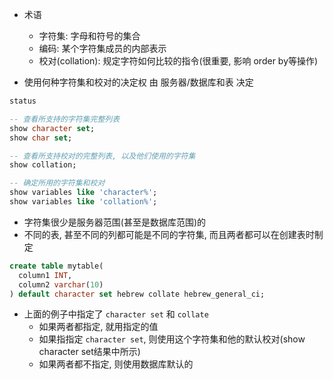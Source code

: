 + 术语
    + 字符集: 字母和符号的集合
    + 编码: 某个字符集成员的内部表示
    + 校对(collation): 规定字符如何比较的指令(很重要, 影响 order by等操作)

+ 使用何种字符集和校对的决定权 由 服务器/数据库和表 决定

```sql
status

-- 查看所支持的字符集完整列表
show character set;
show char set;

-- 查看所支持校对的完整列表, 以及他们使用的字符集
show collation;

-- 确定所用的字符集和校对
show variables like 'character%';
show variables like 'collation%';
```

+ 字符集很少是服务器范围(甚至是数据库范围)的
+ 不同的表, 甚至不同的列都可能是不同的字符集, 而且两者都可以在创建表时制定

```sql
create table mytable(
  column1 INT,
  column2 varchar(10)
) default character set hebrew collate hebrew_general_ci;
```

+ 上面的例子中指定了 `character set` 和 `collate`
    + 如果两者都指定, 就用指定的值
    + 如果指指定 `character set`, 则使用这个字符集和他的默认校对(show character set结果中所示)
    + 如果两者都不指定, 则使用数据库默认的

